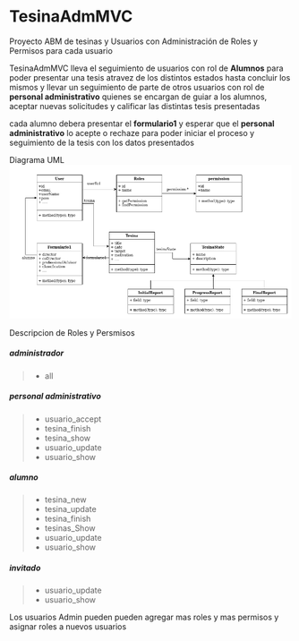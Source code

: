 # TesinaAdmMVC
Proyecto ABM de tesinas y Usuarios con Administración de Roles y Permisos para cada
usuario

TesinaAdmMVC lleva el seguimiento de usuarios con rol de **Alumnos** para poder presentar una tesis atravez de los distintos estados hasta concluir los mismos y llevar un seguimiento de parte de otros usuarios con rol de **personal administrativo** quienes se encargan de guiar a los alumnos, aceptar nuevas solicitudes y calificar las distintas tesis presentadas 

cada alumno debera presentar el **formulario1** y esperar que el  **personal administrativo** lo acepte o rechaze para poder iniciar el proceso y seguimiento de la tesis con los datos presentados

Diagrama UML
![Screenshot](tesinaAdmMVC-UML.png)

Descripcion de Roles y Persmisos


##### administrador 
> * all
				

##### personal administrativo
> * usuario_accept
> * tesina_finish
> * tesina_show
> * usuario_update			
> * usuario_show		

##### alumno	
> * tesina_new
> * tesina_update
> * tesina_finish
> * tesinas_Show
> * usuario_update
> * usuario_show				

##### invitado
> * usuario_update
> * usuario_show	

Los usuarios Admin pueden pueden agregar mas roles y mas permisos y asignar roles a nuevos usuarios

